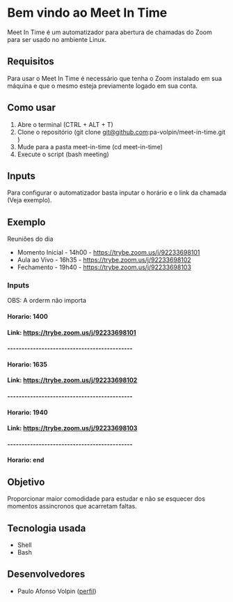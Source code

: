 # Bem vindo ao Meet In Time
Meet In Time é um automatizador para abertura de chamadas do Zoom para ser usado no ambiente Linux.

## Requisitos
Para usar o Meet In Time é necessário que tenha o Zoom instalado em sua máquina e que o mesmo esteja previamente logado em sua conta.

## Como usar
1. Abre o terminal (CTRL + ALT + T)
2. Clone o repositório (git clone git@github.com:pa-volpin/meet-in-time.git
)
3. Mude para a pasta meet-in-time (cd meet-in-time)
4. Execute o script (bash meeting)

## Inputs
Para configurar o automatizador basta inputar o horário e o link da chamada (Veja exemplo).

## Exemplo
Reuniões do dia
- Momento Inicial - 14h00 - https://trybe.zoom.us/j/92233698101
- Aula ao Vivo - 16h35 - https://trybe.zoom.us/j/92233698102
- Fechamento - 19h40 - https://trybe.zoom.us/j/92233698103

### Inputs
OBS: A orderm não importa

#### Horario: 1400
#### Link: https://trybe.zoom.us/j/92233698101
#### --------------------------------------------
#### Horario: 1635
#### Link: https://trybe.zoom.us/j/92233698102
#### --------------------------------------------
#### Horario: 1940
#### Link: https://trybe.zoom.us/j/92233698103
#### --------------------------------------------
#### Horario: end


## Objetivo

Proporcionar maior comodidade para estudar e não se esquecer dos momentos assincronos que acarretam faltas.

## Tecnologia usada

- Shell
- Bash

## Desenvolvedores

- Paulo Afonso Volpin ([perfil](https://github.com/pa-volpin))
